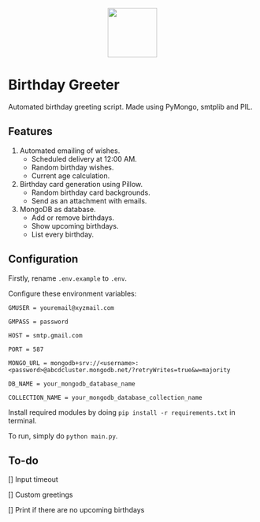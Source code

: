 <p align="center" width="100%">
<img src="https://freesvg.org/img/birthday-cake.png" width="100" height="100">
</p>

# Birthday Greeter
Automated birthday greeting script. Made using PyMongo, smtplib and PIL. 

## Features
1. Automated emailing of wishes.
    - Scheduled delivery at 12:00 AM.
    - Random birthday wishes.
    - Current age calculation.
2. Birthday card generation using Pillow.
    - Random birthday card backgrounds.
    - Send as an attachment with emails.
3. MongoDB as database.
    - Add or remove birthdays.
    - Show upcoming birthdays.
    - List every birthday.

## Configuration
Firstly, rename `.env.example` to `.env`.

Configure these environment variables:

`GMUSER = youremail@xyzmail.com`

`GMPASS = password`

`HOST = smtp.gmail.com`

`PORT = 587`

`MONGO_URL = mongodb+srv://<username>:<password>@abcdcluster.mongodb.net/?retryWrites=true&w=majority`

`DB_NAME = your_mongodb_database_name`

`COLLECTION_NAME = your_mongodb_database_collection_name`

Install required modules by doing `pip install -r requirements.txt` in terminal.

To run, simply do `python main.py`.

## To-do
[] Input timeout

[] Custom greetings

[] Print if there are no upcoming birthdays
